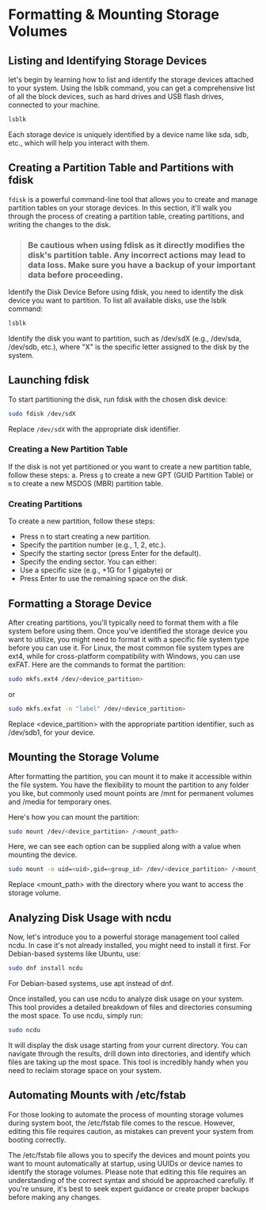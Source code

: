 # Formatting & Mounting Storage Volumes


## Listing and Identifying Storage Devices
let's begin by learning how to list and identify the storage devices attached to your system. Using the lsblk command, you can get a comprehensive list of all the block devices, such as hard drives and USB flash drives, connected to your machine.

```bash
lsblk
```
Each storage device is uniquely identified by a device name like sda, sdb, etc., which will help you interact with them.

## Creating a Partition Table and Partitions with fdisk

`fdisk` is a powerful command-line tool that allows you to create and manage partition tables on your storage devices. In this section, it'll walk you through the process of creating a partition table, creating partitions, and writing the changes to the disk.

> ### Be cautious when using fdisk as it directly modifies the disk's partition table. Any incorrect actions may lead to data loss. Make sure you have a backup of your important data before proceeding.

Identify the Disk Device
Before using fdisk, you need to identify the disk device you want to partition. To list all available disks, use the lsblk command:

```bash
lsblk
```
Identify the disk you want to partition, such as /dev/sdX (e.g., /dev/sda, /dev/sdb, etc.), where "X" is the specific letter assigned to the disk by the system.

## Launching fdisk
To start partitioning the disk, run fdisk with the chosen disk device:

```bash
sudo fdisk /dev/sdX
```
Replace `/dev/sdX` with the appropriate disk identifier.

### Creating a New Partition Table
If the disk is not yet partitioned or you want to create a new partition table, follow these steps:
a. Press `g` to create a new GPT (GUID Partition Table) or `m` to create a new MSDOS (MBR) partition table.

### Creating Partitions
To create a new partition, follow these steps:

- Press n to start creating a new partition.
- Specify the partition number (e.g., 1, 2, etc.).
- Specify the starting sector (press Enter for the default).
- Specify the ending sector. You can either:
- Use a specific size (e.g., +1G for 1 gigabyte) or
- Press Enter to use the remaining space on the disk.


## Formatting a Storage Device

After creating partitions, you'll typically need to format them with a file system before using them. Once you've identified the storage device you want to utilize, you might need to format it with a specific file system type before you can use it. For Linux, the most common file system types are ext4, while for cross-platform compatibility with Windows, you can use exFAT. Here are the commands to format the partition:

```bash     
sudo mkfs.ext4 /dev/<device_partition>
```
or
```bash
sudo mkfs.exfat -n "label" /dev/<device_partition>
```
Replace <device_partition> with the appropriate partition identifier, such as /dev/sdb1, for your device.

## Mounting the Storage Volume
After formatting the partition, you can mount it to make it accessible within the file system. You have the flexibility to mount the partition to any folder you like, but commonly used mount points are /mnt for permanent volumes and /media for temporary ones.

Here's how you can mount the partition:

```bash
sudo mount /dev/<device_partition> /<mount_path>
```
Here, we can see each option can be supplied along with a value when mounting the device. 
```bash
sudo mount -o uid=<uid>,gid=<group_id> /dev/<device_partition> /<mount_path>
```
Replace <mount_path> with the directory where you want to access the storage volume.

## Analyzing Disk Usage with ncdu
Now, let's introduce you to a powerful storage management tool called ncdu. In case it's not already installed, you might need to install it first. For Debian-based systems like Ubuntu, use:

```bash
sudo dnf install ncdu
```
For Debian-based systems, use apt instead of dnf.

Once installed, you can use ncdu to analyze disk usage on your system. This tool provides a detailed breakdown of files and directories consuming the most space. To use ncdu, simply run:

```bash
sudo ncdu
```
It will display the disk usage starting from your current directory. You can navigate through the results, drill down into directories, and identify which files are taking up the most space. This tool is incredibly handy when you need to reclaim storage space on your system.

## Automating Mounts with /etc/fstab
For those looking to automate the process of mounting storage volumes during system boot, the /etc/fstab file comes to the rescue. However, editing this file requires caution, as mistakes can prevent your system from booting correctly.

The /etc/fstab file allows you to specify the devices and mount points you want to mount automatically at startup, using UUIDs or device names to identify the storage volumes. Please note that editing this file requires an understanding of the correct syntax and should be approached carefully. If you're unsure, it's best to seek expert guidance or create proper backups before making any changes.